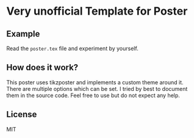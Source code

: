 # Very unofficial Template for Poster
## Example
Read the `poster.tex` file and experiment by yourself.

## How does it work?
This poster uses tikzposter and implements a custom theme around it.
There are multiple options which can be set.
I tried by best to document them in the source code.
Feel free to use but do not expect any help.

## License
MIT

